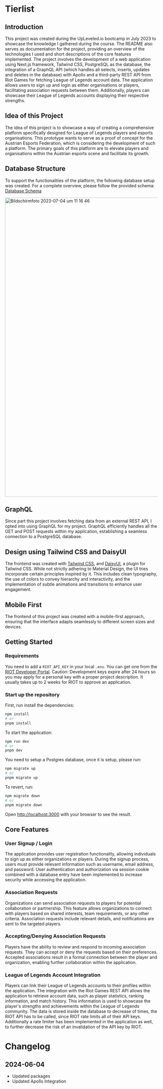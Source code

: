 # Tierlist

## Introduction

This project was created during the UpLeveled.io bootcamp in July 2023 to showcase the knowledge I gathered during the course. The README also serves as documentation for the project, providing an overview of the technologies I used and short descriptions of the core features implemented. The project involves the development of a web application using Next.js framework, Tailwind CSS, PostgreSQL as the database, the integration of a GraphQL API (which handles all selects, inserts, updates and deletes in the database) with Apollo and a third-party REST API from Riot Games for fetching League of Legends account data. The application allows users to sign up and login as either organisations or players, facilitating association requests between them. Additionally, players can showcase their League of Legends accounts displaying their respective strengths.

## Idea of this Project

The idea of this project is to showcase a way of creating a comprehensive platform specifically designed for League of Legends players and esports organisations. This prototype wants to serve as a proof of concept for the Austrian Esports Federation, which is considering the development of such a platform. The primary goals of this platform are to elevate players and organisations within the Austrian esports scene and facilitate its growth.

## Database Structure

To support the functionalities of the platform, the following database setup was created. For a complete overview, please follow the provided schema: [Database Schema](https://drawsql.app/teams/davids-team-30/diagrams/final-project-tierlist)

<img width="984" alt="Bildschirmfoto 2023-07-04 um 11 16 46" src="https://github.com/Davidihl/tierlist/assets/111972510/bfa02877-e97f-4eec-b852-12e04fce8798">

## GraphQL

Since part this project involves fetching data from an external REST API, I opted into using GraphQL for my project. GraphQL efficiently handles all the GET and POST requests within my application, establishing a seamless connection to a PostgreSQL database.

## Design using Tailwind CSS and DaisyUI

The frontend was created with [Tailwind CSS](https://tailwindcss.com/), and [DaisyUI](https://daisyui.com/), a plugin for Tailwind CSS. While not strictly adhering to Material Design, the UI tries incorporate certain principles inspired by it. This includes clean typography, the use of colors to convey hierarchy and interactivity, and the implementation of subtle animations and transitions to enhance user engagement.

## Mobile First

The frontend of this project was created with a mobile-first approach, ensuring that the interface adapts seamlessly to different screen sizes and devices.

## Getting Started

### Requirements

You need to add a `RIOT_API_KEY` in your local `.env`. You can get one from the [RIOT Developer Portal](https://developer.riotgames.com/). Caution: Development keys expire after 24 hours so you may apply for a personal key with a proper project description. It usually takes up to 2 weeks for RIOT to approve an application.

### Start up the repository

First, run install the dependencies:

```bash
npm install
# or
pnpm install
```

To start the application:

```bash
npm run dev
# or
pnpm dev
```

You need to setup a Postgres database, once it is setup, please run:

```bash
npm migrate up
# or
pnpm migrate up
```

To revert, run:

```bash
npm migrate down
# or
pnpm migrate down
```

Open [http://localhost:3000](http://localhost:3000) with your browser to see the result.

## Core Features

### User Signup / Login

The application provides user registration functionality, allowing individuals to sign up as either organizations or players. During the signup process, users must provide relevant information such as username, email address, and password. User authentication and authorization via session cookie combined with a database entry have been implemented to increase security while accessing the application.

### Association Requests

Organizations can send association requests to players for potential collaboration or partnership. This feature allows organizations to connect with players based on shared interests, team requirements, or any other criteria. Association requests include relevant details, and notifications are sent to the targeted players.

### Accepting/Denying Association Requests

Players have the ability to review and respond to incoming association requests. They can accept or deny the requests based on their preferences. Accepted associations result in a formal connection between the player and organization, enabling further collaboration within the application.

### League of Legends Account Integration

Players can link their League of Legends accounts to their profiles within the application. The integration with the Riot Games REST API allows the application to retrieve account data, such as player statistics, ranking information, and match history. This information is used to showcase the player's strengths and achievements within the League of Legends community. The data is stored inside the database to decrease of times, the RIOT API has to be called, since RIOT rate limits all of their API keys. Additionally a rate limiter has been implemented in the application as well, to further decrease the risk of an invalidation of the API key by RIOT.

# Changelog

## 2024-06-04

- Updated packages
- Updated Apollo Integration
